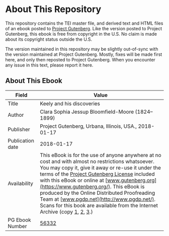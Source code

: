 # About This Repository

This repository contains the TEI master file, and derived text and HTML files of an ebook posted to [Project Gutenberg](https://www.gutenberg.org/). Like the version posted to Project Gutenberg, this ebook is free from copyright in the U.S. No claim is made about its copyright status outside the U.S.

The version maintained in this repository may be slightly out-of-sync with the version maintained at Project Gutenberg. Mostly, fixes will be made first here, and only then reposted to Project Gutenberg. When you encounter any issue in this text, please report it here.

## About This Ebook

| Field | Value |
| ----- | ----- |
| Title | Keely and his discoveries |
| Author | Clara Sophia Jessup Bloomfield-Moore (1824–1899) |
| Publisher | Project Gutenberg, Urbana, Illinois, USA., 2018-01-17 |
| Publication date | 2018-01-17 |
| Availability | This eBook is for the use of anyone anywhere at no cost and with almost no restrictions whatsoever. You may copy it, give it away or re-use it under the terms of the [Project Gutenberg License](https://www.gutenberg.org/license) included with this eBook or online at [www.gutenberg.org](https://www.gutenberg.org/). This eBook is produced by the Online Distributed Proofreading Team at [www.pgdp.net](http://www.pgdp.net/). Scans for this book are available from the Internet Archive (copy [1](https://archive.org/details/keelyhisdiscover00moorrich), [2](https://archive.org/details/keelyandhisdisc00keelgoog), [3](https://archive.org/details/keelyandhisdisc00moorgoog).) |
| PG Ebook Number | [56332](https://www.gutenberg.org/ebooks/56332) |
